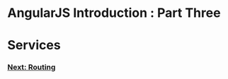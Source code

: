 AngularJS Introduction : Part Three
===================================

# Services #

### [Next: Routing](https://github.com/scottoffen/ps-notes/blob/master/angularjs-introduction-04.md) ###
